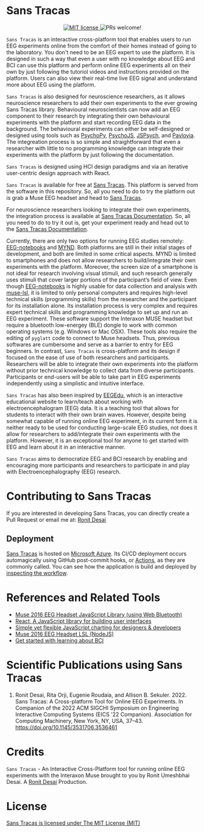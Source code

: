 # Sans Tracas


<p align="center"> 
<a href="https://github.com/Ronit-Desai/Sans-Tracas/blob/main/LICENSE.md" target="_blank">
<img src="https://img.shields.io/badge/License-MIT-brightgreen.svg" alt="MIT license" />
</a>

<a>
<img src="https://img.shields.io/badge/PRs-welcome-brightgreen.svg" alt="PRs welcome!" />
</a>
</p>






`Sans Tracas` is an interactive cross-platform tool that enables users to run EEG experiments online from the comfort of their homes instead of going to the laboratory. You don't need to be an EEG expert to use the platform. It is designed in such a way that even a user with no knowledge about EEG and BCI can use this platform and perform online EEG experiments all on their own by just following the tutoriol videos and instructions provided on the platform. Users can also view their real-time live EEG signal and understand more about EEG using the platform.

`Sans Tracas` is also designed for neuroscience researchers, as it allows neuroscience researchers to add their own experiments to the ever growing Sans Tracas library. Behavioural neuroscientists can now add an EEG component to their research by integrating their own behavioural experiments with the platform and start recording EEG data in the background. The behavioural experiments can either be self-designed or designed using tools such as [PsychoPy](https://www.psychopy.org/), [PsychoJS](https://github.com/psychopy/psychojs), [JSPsych](https://www.jspsych.org/7.3/), and [Pavlovia](https://pavlovia.org/). The integreation process is so simple and straightforward that even a researcher with little to no programming knowledge can integrate their experiments with the platform by just following the documentation.

`Sans Tracas` is designed using HCI design paradigms and via an iterative user-centric design approach with React.

`Sans Tracas` is available for free at [Sans Tracas](https://polite-mud-086cd3610.1.azurestaticapps.net/). This platform is served from the software in this repository. So, all you need to do to try the platform out is grab a Muse EEG headset and head to [Sans Tracas](https://polite-mud-086cd3610.1.azurestaticapps.net/).

For neuroscience researchers looking to integrate their own experiments, the integration process is available at [Sans Tracas Documentation](https://polite-mud-086cd3610.1.azurestaticapps.net/documentation). So, all you need to do to try it out is, get your experiment ready and head out to the [Sans Tracas Documentation](https://polite-mud-086cd3610.1.azurestaticapps.net/documentation).

Currently, there are only two options for running EEG studies remotely: [EEG-notebooks](https://github.com/NeuroTechX/eeg-notebooks) and [MYND](https://github.com/MPI-IS/MYND). Both platforms are still in their initial stages of development, and both are limited in some critical aspects. MYND is limited to smartphones and does not allow researchers to build/integrate their own experiments with the platform. Moreover, the screen size of a smartphone is not ideal for research involving visual stimuli, and such research generally uses stimuli that cover larger portions of the participant’s field of view. Even though [EEG-notebooks](https://neurotechx.github.io/eeg-notebooks/) is highly usable for data collection and analysis with [muse-lsl](https://github.com/alexandrebarachant/muse-lsl), it is limited to only personal computers and requires high-level technical skills (programming skills) from the researcher and the participant for its installation alone. Its installation process is very complex and requires expert technical skills and programming knowledge to set up and run an EEG experiment. These software support the Interaxon MUSE headset but require a bluetooth low-energey (BLE) dongle to work with common operating systems (e.g. Windows or Mac OSX). These tools also require the editing of `pyglatt` code to connect to Muse headsets. Thus, previous softwares are cumbersome and serve as a barrier to entry for EEG beginners. In contrast, `Sans Tracas` is cross-platform and its design if focused on the ease of use of both researchers and participants. Researchers will be able to integrate their own experiments into the platform without prior technical knowledge to collect data from diverse participants. Participants or end-users will be able to take part in EEG experiments independently using a simplistic and intuitive interface.

`Sans Tracas` has also been inspired by [EEGEdu](https://github.com/kylemath/EEGEdu), which is an interactive educational website to learn/teach about working with electroencephalogram (EEG) data. It is a teaching tool that allows for students to interact with their own brain waves. However, despite being somewhat capable of running online EEG experiment, in its current form it is neither ready to be used for conducting large-scale EEG studies, not does it allow for researchers to add/integrate their own experiments with the platform. However, it is an exceptional tool for anyone to get started with EEG and learn about it in an interactive manner.

`Sans Tracas` aims to democratize EEG and BCI research by enabling and encouraging more participants and researchers to participate in and play with Electroencephalography (EEG) research.


# Contributing to Sans Tracas

If you are interested in developing Sans Tracas, you can directly create a Pull Request or email me at: [Ronit Desai](mailto:ronitdesai97@gmail.com)

## Deployment

[Sans Tracas](https://polite-mud-086cd3610.1.azurestaticapps.net/) is hosted on [Microsoft Azure](https://azure.microsoft.com/en-ca/). Its CI/CD deployment occurs automagically using GitHub post-commit hooks, or [Actions](https://github.com/Ronit-Desai/Sans-Tracas/actions), as they are commonly called. You can see how the application is build and deployed by [inspecting the workflow](https://github.com/Ronit-Desai/Sans-Tracas/blob/main/.github/workflows/azure-static-web-apps-polite-mud-086cd3610.yml). 

# References and Related Tools

* [Muse 2016 EEG Headset JavaScript Library (using Web Bluetooth)](https://github.com/urish/muse-js)
* [React, A JavaScript library for building user interfaces](https://reactjs.org/)
* [Simple yet flexible JavaScript charting for designers & developers](https://www.chartjs.org/docs/latest/)
* [Muse 2016 EEG Headset LSL (NodeJS)](https://github.com/urish/muse-lsl)
* [Get started with learning about BCI](http://learn.neurotechedu.com/lessons/)

# Scientific Publications using Sans Tracas
1. Ronit Desai, Rita Orji, Eugenie Roudaia, and Allison B. Sekuler. 2022. Sans Tracas: A Cross-platform Tool for Online EEG Experiments. In Companion of the 2022 ACM SIGCHI Symposium on Engineering Interactive Computing Systems (EICS '22 Companion). Association for Computing Machinery, New York, NY, USA, 37–43. https://doi.org/10.1145/3531706.3536461

# Credits

`Sans Tracas` - An Interactive Cross-Platform tool for running online EEG experiments with the Interaxon Muse brought to you by Ronit Umeshbhai Desai. A [Ronit Desai](https://www.linkedin.com/in/ronitdesai/) Production.

# License

[Sans Tracas is licensed under The MIT License (MIT)](https://github.com/Ronit-Desai/Sans-Tracas/blob/main/LICENSE.md)
